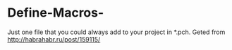 Define-Macros-
==============

Just one file that you could always add to your project in *.pch. 
Geted from http://habrahabr.ru/post/159115/
